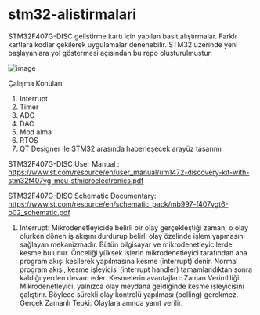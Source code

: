 
# stm32-alistirmalari

STM32F407G-DISC geliştirme kartı için yapılan basit alıştırmalar.
Farklı kartlara kodlar çekilerek uygulamalar denenebilir. STM32 üzerinde yeni başlayanlara yol göstermesi açısından bu repo oluşturulmuştur.

![image](https://github.com/user-attachments/assets/0d45851e-03c5-47fd-baa7-2f85aeb12203)


Çalışma Konuları
1) Interrupt
2) Timer
3) ADC
4) DAC
5) Mod alma
6) RTOS
7) QT Designer ile STM32 arasında haberleşecek arayüz tasarımı


STM32F407G-DISC User Manual : https://www.st.com/resource/en/user_manual/um1472-discovery-kit-with-stm32f407vg-mcu-stmicroelectronics.pdf

STM32F407G-DISC Schematic Documentary: https://www.st.com/resource/en/schematic_pack/mb997-f407vgt6-b02_schematic.pdf

1) Interrupt: Mikrodenetleyicide belirli bir olay gerçekleştiği zaman, o olay olurken dönen iş akışını durdurup belirli olay özelinde işlem yapmasını sağlayan mekanizmadır. Bütün bilgisayar ve mikrodenetleyicilerde kesme bulunur. Önceliği yüksek işlerin mikrodenetleyici tarafından ana program akışı kesilerek yapılmasına kesme (interrupt) denir. Normal program akışı, kesme işleyicisi (interrupt handler) tamamlandıktan sonra kaldığı yerden devam eder. Kesmelerin avantajları: 
          Zaman Verimliliği: Mikrodenetleyici, yalnızca olay meydana geldiğinde kesme işleyicisini çalıştırır. Böylece sürekli olay kontrolü             yapılması (polling) gerekmez. 
          Gerçek Zamanlı Tepki: Olaylara anında yanıt verilir. 
